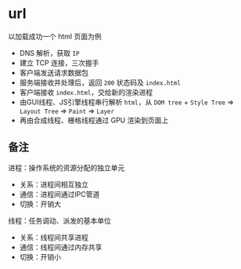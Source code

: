 # url

以加载成功一个 html 页面为例

- DNS 解析，获取 `IP`
- 建立 TCP 连接，三次握手
- 客户端发送请求数据包
- 服务端接收并处理后，返回 `200` 状态码及 `index.html`
- 客户端接收 `index.html`，交给新的渲染进程
- 由GUI线程、JS引擎线程串行解析 `html`，从 `DOM tree` + `Style Tree` => `Layout Tree` => `Paint` => `Layer`
- 再由合成线程、栅格线程通过 GPU 渲染到页面上


## 备注

进程：操作系统的资源分配的独立单元
  - 关系：进程间相互独立
  - 通信：进程间通过IPC管道
  - 切换：开销大

线程：任务调动、派发的基本单位
  - 关系：线程间共享进程
  - 通信：线程间通过内存共享
  - 切换：开销小
